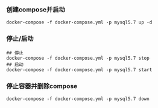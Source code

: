 ### 创建compose并启动

```shell
docker-compose -f docker-compose.yml -p mysql5.7 up -d
```

### 停止/启动

```shell
## 停止
docker-compose -f docker-compose.yml -p mysql5.7 stop
## 启动
docker-compose -f docker-compose.yml -p mysql5.7 start
```

### 停止容器并删除compose
```shell
docker-compose -f docker-compose.yml -p mysql5.7 down
```